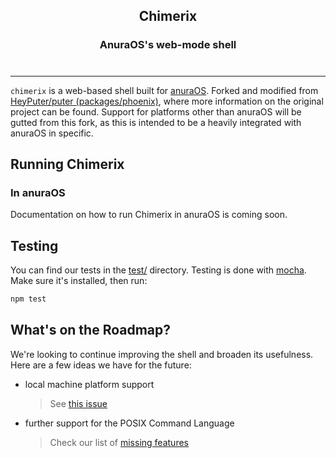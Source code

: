 <h2 align="center">Chimerix</h2>
<h3 align="center">AnuraOS's web-mode shell</h3>
<h3 align="center"><img alt="" src="./doc/readme-gif.gif"></h3>
<hr>

`chimerix` is a web-based shell built for [anuraOS](https://anura.pro).
Forked and modified from 
[HeyPuter/puter (packages/phoenix)](https://github.com/HeyPuter/puter/tree/main/packages/phoenix),
where more information on the original project can be found.
Support for platforms other than anuraOS will be gutted from this fork, as this
is intended to be a heavily integrated with anuraOS in specific.

## Running Chimerix

### In anuraOS

Documentation on how to run Chimerix in anuraOS is coming soon.

## Testing

You can find our tests in the [test/](./test) directory.
Testing is done with [mocha](https://www.npmjs.com/package/mocha).
Make sure it's installed, then run:

```sh
npm test
```

## What's on the Roadmap?

We're looking to continue improving the shell and broaden its usefulness.
Here are a few ideas we have for the future:

- local machine platform support
  > See [this issue](https://github.com/HeyPuter/phoenix/issues/14)
- further support for the POSIX Command Language
  > Check our list of [missing features](doc/missing-posix.md)

